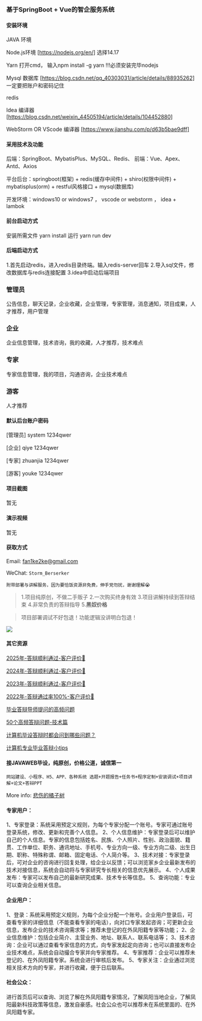### 基于SpringBoot + Vue的智企服务系统

#### 安装环境

JAVA 环境 

Node.js环境 [https://nodejs.org/en/] 选择14.17

Yarn 打开cmd， 输入npm install -g yarn !!!必须安装完毕nodejs

Mysql 数据库 [https://blog.csdn.net/qq_40303031/article/details/88935262] 一定要把账户和密码记住

redis

Idea 编译器 [https://blog.csdn.net/weixin_44505194/article/details/104452880]

WebStorm OR VScode 编译器 [https://www.jianshu.com/p/d63b5bae9dff]

#### 采用技术及功能

后端：SpringBoot、MybatisPlus、MySQL、Redis、
前端：Vue、Apex、Antd、Axios

平台后台：springboot(框架) + redis(缓存中间件) + shiro(权限中间件) + mybatisplus(orm) + restful风格接口 + mysql(数据库)

开发环境：windows10 or windows7 ， vscode or webstorm ， idea + lambok

#### 前台启动方式

安装所需文件 yarn install 
运行 yarn run dev

#### 后端启动方式

1.首先启动redis，进入redis目录终端。输入redis-server回车
2.导入sql文件，修改数据库与redis连接配置
3.idea中启动后端项目

### 管理员
公告信息，聊天记录，企业收藏，企业管理，专家管理，消息通知，项目成果，人才推荐，用户管理

### 企业
企业信息管理，技术咨询，我的收藏，人才推荐，技术难点

### 专家
专家信息管理，我的项目，沟通咨询，企业技术难点

### 游客
人才推荐

#### 默认后台账户密码

[管理员]
system
1234qwer

[企业]
qiye
1234qwer

[专家]
zhuanjia
1234qwer

[游客]
youke
1234qwer

#### 项目截图

暂无

#### 演示视频

暂无

#### 获取方式

Email: fan1ke2ke@gmail.com

WeChat: `Storm_Berserker`

`附带部署与讲解服务，因为要恰饭资源非免费，伸手党勿扰，谢谢理解😭`

> 1.项目纯原创，不做二手贩子 2.一次购买终身有效 3.项目讲解持续到答辩结束 4.非常负责的答辩指导 5.**黑奴价格**

> 项目部署调试不好包退！功能逻辑没讲明白包退！

![](https://fank-bucket-oss.oss-cn-beijing.aliyuncs.com/work/936e9baf53eb9a217af4f89c616dc19.png) 

#### 其它资源

[2025年-答辩顺利通过-客户评价🍜](https://berserker287.github.io/2025/06/18/2025%E5%B9%B4%E7%AD%94%E8%BE%A9%E9%A1%BA%E5%88%A9%E9%80%9A%E8%BF%87/)

[2024年-答辩顺利通过-客户评价👻](https://berserker287.github.io/2024/06/06/2024%E5%B9%B4%E7%AD%94%E8%BE%A9%E9%A1%BA%E5%88%A9%E9%80%9A%E8%BF%87/)

[2023年-答辩顺利通过-客户评价🐢](https://berserker287.github.io/2023/06/14/2023%E5%B9%B4%E7%AD%94%E8%BE%A9%E9%A1%BA%E5%88%A9%E9%80%9A%E8%BF%87/)

[2022年-答辩通过率100%-客户评价🐣](https://berserker287.github.io/2022/05/25/%E9%A1%B9%E7%9B%AE%E4%BA%A4%E6%98%93%E8%AE%B0%E5%BD%95/)

[毕业答辩导师提问的高频问题](https://berserker287.github.io/2023/06/13/%E6%AF%95%E4%B8%9A%E7%AD%94%E8%BE%A9%E5%AF%BC%E5%B8%88%E6%8F%90%E9%97%AE%E7%9A%84%E9%AB%98%E9%A2%91%E9%97%AE%E9%A2%98/)

[50个高频答辩问题-技术篇](https://berserker287.github.io/2023/06/13/50%E4%B8%AA%E9%AB%98%E9%A2%91%E7%AD%94%E8%BE%A9%E9%97%AE%E9%A2%98-%E6%8A%80%E6%9C%AF%E7%AF%87/)

[计算机毕设答辩时都会问到哪些问题？](https://www.zhihu.com/question/31020988)

[计算机专业毕业答辩小tips](https://zhuanlan.zhihu.com/p/145911029)


#### 接JAVAWEB毕设，纯原创，价格公道，诚信第一

`网站建设、小程序、H5、APP、各种系统 选题+开题报告+任务书+程序定制+安装调试+项目讲解+论文+答辩PPT`

More info: [悲伤的橘子树](https://berserker287.github.io/)

#### 专家用户：
1、专家登录：系统采用预定义规则，为每个专家分配一个账号。专家可通过账号登录系统，修改、更新和完善个人信息。
2、个人信息维护：专家登录后可以维护自己的个人信息。专家的信息包括姓名、民族、个人照片、性别、政治面貌、籍贯、工作单位、职务、通讯地址、手机号、专业方向一级、专业方向二级、出生日期、职称、特殊称谓、邮箱、固定电话、个人简介等。
3、技术对接：专家登录后，可对企业的咨询进行回复处理，给企业以反馈；可以浏览家乡企业最新发布的技术对接信息，系统会自动将与专家研究专长相关的信息优先展示。
4、个人成果发布：专家可以发布自己的最新研究成果、技术专长等信息。
5、查询功能：专业可以查询企业相关信息。
#### 企业用户：
1、登录：系统采用预定义规则，为每个企业分配一个账号。企业用户登录后，可查看专家的详细信息（不能查看专家的电话），向对口专家发起咨询；可更新企业信息，发布企业的技术咨询需求等；推荐未登记的在外凤阳籍专家等功能；
2、企业信息维护：包括企业简介、主营业务、地址、联系人、联系电话等；
3、技术咨询：企业可以通过查看专家信息的方式，向专家发起定向咨询；也可以直接发布企业技术难点，系统会自动撮合专家并向专家推荐。
4、专家推荐：企业可以推荐未登记的、在外凤阳籍专家。系统会进行审核后发布。
5、专家关注：企业通过浏览相关技术方向的专家，并进行收藏，便于日后联系。

#### 社会公众：
进行首页后可以查询、浏览了解在外凤阳籍专家情况，了解凤阳当地企业，了解凤阳最新科技政策等信息，激发自豪感。社会公众也可以推荐未在系统里面的、在外凤阳籍专家。

